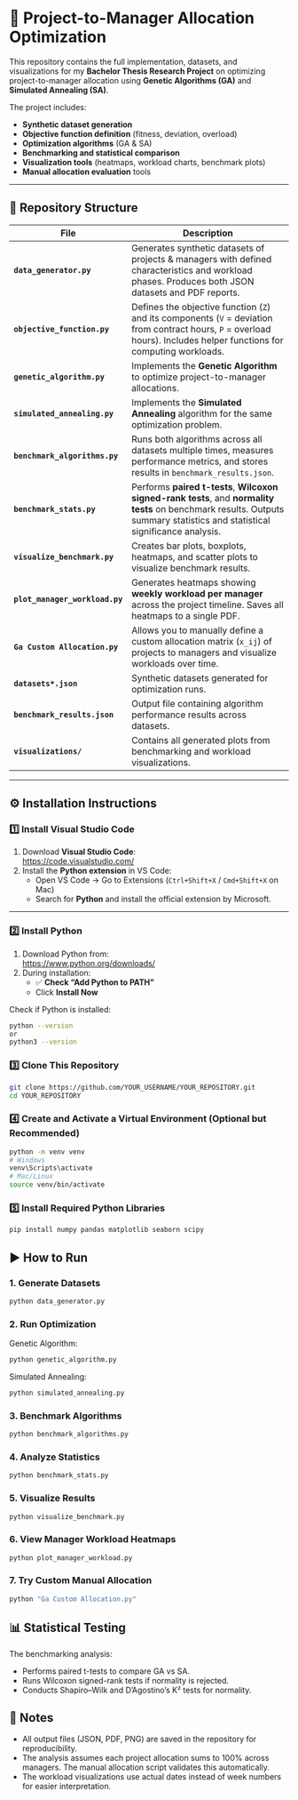 <h1>📌 Project-to-Manager Allocation Optimization</h1>

This repository contains the full implementation, datasets, and visualizations for my **Bachelor Thesis Research Project** on optimizing project-to-manager allocation using **Genetic Algorithms (GA)** and **Simulated Annealing (SA)**.

The project includes:
* **Synthetic dataset generation**
* **Objective function definition** (fitness, deviation, overload)
* **Optimization algorithms** (GA & SA)
* **Benchmarking and statistical comparison**
* **Visualization tools** (heatmaps, workload charts, benchmark plots)
* **Manual allocation evaluation** tools

---

<h2>📂 Repository Structure</h2>

| File | Description |
|------|-------------|
| **`data_generator.py`** | Generates synthetic datasets of projects & managers with defined characteristics and workload phases. Produces both JSON datasets and PDF reports. |
| **`objective_function.py`** | Defines the objective function (`Z`) and its components (`V` = deviation from contract hours, `P` = overload hours). Includes helper functions for computing workloads. |
| **`genetic_algorithm.py`** | Implements the **Genetic Algorithm** to optimize project-to-manager allocations. |
| **`simulated_annealing.py`** | Implements the **Simulated Annealing** algorithm for the same optimization problem. |
| **`benchmark_algorithms.py`** | Runs both algorithms across all datasets multiple times, measures performance metrics, and stores results in `benchmark_results.json`. |
| **`benchmark_stats.py`** | Performs **paired t-tests**, **Wilcoxon signed-rank tests**, and **normality tests** on benchmark results. Outputs summary statistics and statistical significance analysis. |
| **`visualize_benchmark.py`** | Creates bar plots, boxplots, heatmaps, and scatter plots to visualize benchmark results. |
| **`plot_manager_workload.py`** | Generates heatmaps showing **weekly workload per manager** across the project timeline. Saves all heatmaps to a single PDF. |
| **`Ga Custom Allocation.py`** | Allows you to manually define a custom allocation matrix (`x_ij`) of projects to managers and visualize workloads over time. |
| **`datasets*.json`** | Synthetic datasets generated for optimization runs. |
| **`benchmark_results.json`** | Output file containing algorithm performance results across datasets. |
| **`visualizations/`** | Contains all generated plots from benchmarking and workload visualizations. |

---

<h2>⚙️ Installation Instructions</h2>

<h3>1️⃣ Install Visual Studio Code</h3>

1. Download **Visual Studio Code**:  
   https://code.visualstudio.com/  
2. Install the **Python extension** in VS Code:  
   * Open VS Code → Go to Extensions (`Ctrl+Shift+X` / `Cmd+Shift+X` on Mac)  
   * Search for **Python** and install the official extension by Microsoft.

---

<h3>2️⃣ Install Python</h3>

1. Download Python from:  
   https://www.python.org/downloads/  
2. During installation:  
   * ✅ **Check “Add Python to PATH”**  
   * Click **Install Now**  

Check if Python is installed:
```bash
python --version
or
python3 --version
```

<h3>3️⃣ Clone This Repository</h3>

```bash
git clone https://github.com/YOUR_USERNAME/YOUR_REPOSITORY.git
cd YOUR_REPOSITORY
```

<h3>4️⃣ Create and Activate a Virtual Environment (Optional but Recommended)</h3>

```bash
python -m venv venv
# Windows
venv\Scripts\activate
# Mac/Linux
source venv/bin/activate
```

<h3>5️⃣ Install Required Python Libraries</h3>

```bash
pip install numpy pandas matplotlib seaborn scipy
```

<h2>▶️ How to Run</h2> <h3>1. Generate Datasets</h3>

```bash
python data_generator.py
```

<h3>2. Run Optimization</h3>

Genetic Algorithm:
```bash
python genetic_algorithm.py
```

Simulated Annealing:
```bash
python simulated_annealing.py
```

<h3>3. Benchmark Algorithms</h3>

```bash
python benchmark_algorithms.py
```

<h3>4. Analyze Statistics</h3>

```bash
python benchmark_stats.py
```

<h3>5. Visualize Results</h3>

```bash
python visualize_benchmark.py
```

<h3>6. View Manager Workload Heatmaps</h3>

```bash
python plot_manager_workload.py
```

<h3>7. Try Custom Manual Allocation</h3>

```bash
python "Ga Custom Allocation.py"
```

<h2>📊 Statistical Testing</h2>

The benchmarking analysis:
* Performs paired t-tests to compare GA vs SA.
* Runs Wilcoxon signed-rank tests if normality is rejected.
* Conducts Shapiro–Wilk and D’Agostino’s K² tests for normality.

<h2>📌 Notes</h2>

* All output files (JSON, PDF, PNG) are saved in the repository for reproducibility.
* The analysis assumes each project allocation sums to 100% across managers. The manual allocation script validates this automatically.
* The workload visualizations use actual dates instead of week numbers for easier interpretation.
